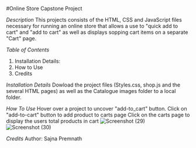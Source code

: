 #Online Store Capstone Project

*Description*
This projects consists of the HTML, CSS and JavaScript files necessary for running an online store that allows a use to "quick add to cart" and "add to cart" as well as displays sopping cart items on a separate "Cart" page.

*Table of Contents*
1. Installation Details: 
2. How to Use
3. Credits 

*Installation Details*
Dowload the project files (Styles.css, shop.js and the several HTML pages) as well as the Catalogue images folder to a local folder. 

*How To Use*
Hover over a project to uncover "add-to_cart" button.
Click on "add-to-cart" button to add product to carts page
Click on the carts page to display the users total products in cart
![Screenshot (29)](https://user-images.githubusercontent.com/106538033/171636797-875c7b05-6282-4741-831a-af33308dd60d.png)
![Screenshot (30)](https://user-images.githubusercontent.com/106538033/171636840-669651dc-5d09-4aa0-966e-cc7fe3a49b6d.png)

*Credits*
Author: Sajna Premnath



